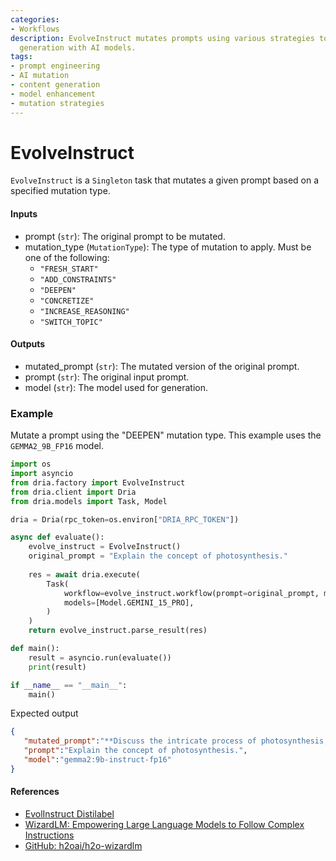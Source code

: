 ```yaml
---
categories:
- Workflows
description: EvolveInstruct mutates prompts using various strategies to enhance content
  generation with AI models.
tags:
- prompt engineering
- AI mutation
- content generation
- model enhancement
- mutation strategies
---
```


# EvolveInstruct

`EvolveInstruct` is a `Singleton` task that mutates a given prompt based on a specified mutation type.

#### Inputs
- prompt (`str`): The original prompt to be mutated.
- mutation_type (`MutationType`): The type of mutation to apply. Must be one of the following:
  - `"FRESH_START"`
  - `"ADD_CONSTRAINTS"`
  - `"DEEPEN"`
  - `"CONCRETIZE"`
  - `"INCREASE_REASONING"`
  - `"SWITCH_TOPIC"`

#### Outputs
- mutated_prompt (`str`): The mutated version of the original prompt.
- prompt (`str`): The original input prompt.
- model (`str`): The model used for generation.

### Example

Mutate a prompt using the "DEEPEN" mutation type. This example uses the `GEMMA2_9B_FP16` model.

```python
import os
import asyncio
from dria.factory import EvolveInstruct
from dria.client import Dria
from dria.models import Task, Model

dria = Dria(rpc_token=os.environ["DRIA_RPC_TOKEN"])

async def evaluate():
    evolve_instruct = EvolveInstruct()
    original_prompt = "Explain the concept of photosynthesis."
    
    res = await dria.execute(
        Task(
            workflow=evolve_instruct.workflow(prompt=original_prompt, mutation_type="DEEPEN"),
            models=[Model.GEMINI_15_PRO],
        )
    )
    return evolve_instruct.parse_result(res)

def main():
    result = asyncio.run(evaluate())
    print(result)

if __name__ == "__main__":
    main()
```

Expected output

```json
{
   "mutated_prompt":"**Discuss the intricate process of photosynthesis, delving into its two main stages (light-dependent and light-independent reactions).  Explain how sunlight is captured, water is split, and carbon dioxide is fixed to produce glucose, the primary energy source for plants. Describe the role of chlorophyll and other pigments in absorbing light energy, and outline the significance of photosynthesis for life on Earth, including its impact on oxygen production and the global carbon cycle.** \n\n\nThis new prompt:\n\n* **Increases depth:** It asks for a more detailed explanation, including the two stages of photosynthesis and their specific mechanisms.\n* **Increases breadth:**  It expands the scope to include the roles of chlorophyll, pigments, and the broader ecological significance of photosynthesis.",
   "prompt":"Explain the concept of photosynthesis.",
   "model":"gemma2:9b-instruct-fp16"
}
```

#### References
- [EvolInstruct Distilabel](https://distilabel.argilla.io/latest/components-gallery/tasks/evolinstruct/#input-output-columns)
- [WizardLM: Empowering Large Language Models to Follow Complex Instructions](https://arxiv.org/abs/2304.12244)
- [GitHub: h2oai/h2o-wizardlm](https://github.com/h2oai/h2o-wizardlm)